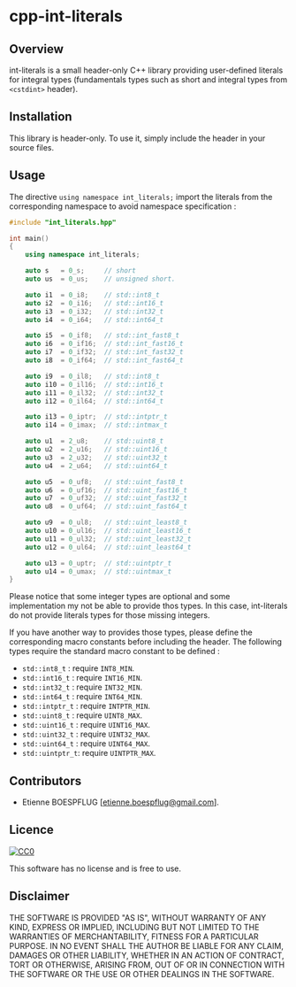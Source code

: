 # cpp-int-literals

## Overview

int-literals is a small header-only C++ library providing user-defined literals for integral types (fundamentals types such as short and integral types from ```<cstdint>``` header).

## Installation

This library is header-only. To use it, simply include the header in your source files.

## Usage

The directive ```using namespace int_literals;``` import the literals from the corresponding namespace to avoid namespace specification :

```c++
#include "int_literals.hpp"

int main()
{
	using namespace int_literals;

    auto s   = 0_s;     // short
    auto us  = 0_us;    // unsigned short.

	auto i1  = 0_i8;    // std::int8_t
    auto i2  = 0_i16;   // std::int16_t
    auto i3  = 0_i32;   // std::int32_t
    auto i4  = 0_i64;   // std::int64_t

    auto i5  = 0_if8;   // std::int_fast8_t
    auto i6  = 0_if16;  // std::int_fast16_t
    auto i7  = 0_if32;  // std::int_fast32_t
    auto i8  = 0_if64;  // std::int_fast64_t

	auto i9  = 0_il8;   // std::int8_t
    auto i10 = 0_il16;  // std::int16_t
    auto i11 = 0_il32;  // std::int32_t
    auto i12 = 0_il64;  // std::int64_t

    auto i13 = 0_iptr;  // std::intptr_t
    auto i14 = 0_imax;  // std::intmax_t

    auto u1  = 2_u8;    // std::uint8_t
    auto u2  = 2_u16;   // std::uint16_t
    auto u3  = 2_u32;   // std::uint32_t
    auto u4  = 2_u64;   // std::uint64_t

    auto u5  = 0_uf8;   // std::uint_fast8_t
    auto u6  = 0_uf16;  // std::uint_fast16_t
    auto u7  = 0_uf32;  // std::uint_fast32_t
    auto u8  = 0_uf64;  // std::uint_fast64_t

	auto u9  = 0_ul8;   // std::uint_least8_t
    auto u10 = 0_ul16;  // std::uint_least16_t
    auto u11 = 0_ul32;  // std::uint_least32_t
    auto u12 = 0_ul64;  // std::uint_least64_t

    auto u13 = 0_uptr;  // std::uintptr_t
    auto u14 = 0_umax;  // std::uintmax_t
}
```

Please notice that some integer types are optional and some implementation my not be able to provide thos types. In this case, int-literals do not provide literals types for those missing integers.

If you have another way to provides those types, please define the corresponding macro constants before including the header.
The following types require the standard macro constant to be defined :
 - ```std::int8_t``` : require ```INT8_MIN```.  
 - ```std::int16_t``` : require ```INT16_MIN```.  
 - ```std::int32_t``` : require ```INT32_MIN```.  
 - ```std::int64_t```  : require ```INT64_MIN```.  
 - ```std::intptr_t``` : require ```INTPTR_MIN```.  
 - ```std::uint8_t```  : require ```UINT8_MAX```.  
 - ```std::uint16_t``` : require ```UINT16_MAX```.  
 - ```std::uint32_t``` : require ```UINT32_MAX```.  
 - ```std::uint64_t``` : require ```UINT64_MAX```.
 - ```std::uintptr_t```: require ```UINTPTR_MAX```.

## Contributors

 - Etienne BOESPFLUG [etienne.boespflug@gmail.com].

## Licence

[![CC0](https://licensebuttons.net/p/zero/1.0/88x31.png)](http://creativecommons.org/publicdomain/zero/1.0/)

This software has no license and is free to use.

## Disclaimer

THE SOFTWARE IS PROVIDED "AS IS", WITHOUT WARRANTY OF ANY KIND, EXPRESS OR IMPLIED, INCLUDING BUT NOT LIMITED TO THE WARRANTIES OF MERCHANTABILITY, FITNESS FOR A PARTICULAR PURPOSE. IN NO EVENT SHALL THE AUTHOR BE LIABLE FOR ANY CLAIM, DAMAGES OR OTHER LIABILITY, WHETHER IN AN ACTION OF CONTRACT, TORT OR OTHERWISE, ARISING FROM, OUT OF OR IN CONNECTION WITH THE SOFTWARE OR THE USE OR OTHER DEALINGS IN THE SOFTWARE.
